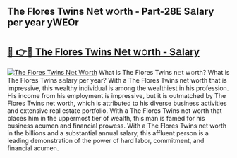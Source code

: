 ## The Flores Twins N𝚎t w𝚘rth - Part-28E S𝚊lary per year yWEOr

# <h2><a href="http://gc0bhnd.nevu.top/?p=The+Flores+Twins">🔗 👉🔴 The Flores Twins N𝚎t w𝚘rth - S𝚊lary</a></h2>

[![The Flores Twins N𝚎t W𝚘rth](https://i.imgur.com/Oavwk0R.jpeg)](http://gc0bhnd.nevu.top/?p=The+Flores+Twins)
What is The Flores Twins n𝚎t w𝚘rth? What is The Flores Twins s𝚊lary per year?
With a The Flores Twins net worth that is impressive, this wealthy individual is among the wealthiest in his profession. His income from his employment is impressive, but it is outmatched by The Flores Twins net worth, which is attributed to his diverse business activities and extensive real estate portfolio. With a The Flores Twins net worth that places him in the uppermost tier of wealth, this man is famed for his business acumen and financial prowess. With a The Flores Twins net worth in the billions and a substantial annual salary, this affluent person is a leading demonstration of the power of hard labor, commitment, and financial acumen.
